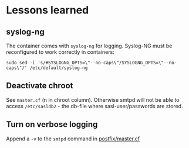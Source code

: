 # Lessons learned

## syslog-ng 

The container comes with `syslog-ng` for logging. Syslog-NG must be
reconfigured to work correctly in containers:

```
sudo sed -i 's/#SYSLOGNG_OPTS=\"--no-caps\"/SYSLOGNG_OPTS=\"--no-caps\"/' /etc/default/syslog-ng
```

## Deactivate chroot

See `master.cf` (n in chroot column). Otherwise smtpd will not be
able to access `/etc/sasldb2` - the db-file where sasl-user/passwords
are stored.


## Turn on verbose logging

Append a `-v` to the `smtpd` command in [postfix/master.cf](../etc/postfix/master.cf)

